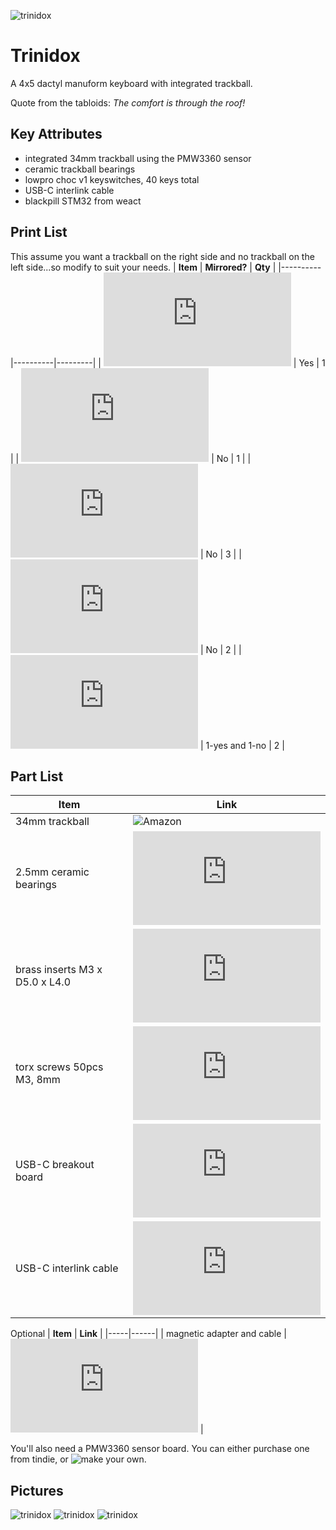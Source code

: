 ![trinidox](https://raw.githubusercontent.com/jsallan/trinidox/main/images/20230209_172441_cropped.jpg) 
# Trinidox
A 4x5 dactyl manuform keyboard with integrated trackball.

Quote from the tabloids: *The comfort is through the roof!*

## Key Attributes
- integrated 34mm trackball using the PMW3360 sensor
- ceramic trackball bearings
- lowpro choc v1 keyswitches, 40 keys total
- USB-C interlink cable
- blackpill STM32 from weact

## Print List
This assume you want a trackball on the right side and no trackball on the left side...so modify to suit your needs.
| **Item** | **Mirrored?** | **Qty** |
|----------|----------|---------|
| ![left case](https://github.com/jsallan/trinidox/blob/main/stl/trinidox.stl) | Yes | 1 |
| ![right case](https://github.com/jsallan/trinidox/blob/main/stl/trinidox_with_tball.stl) | No | 1 |
| ![bearing holder](https://github.com/jsallan/trinidox/blob/main/stl/tball_bearing_holder%20v14.stl) | No | 3 |
| ![blackpill holder](https://github.com/jsallan/trinidox/blob/main/stl/blackpill_tray.stl) | No | 2 |
| ![plate](https://github.com/jsallan/trinidox/blob/main/stl/plate.stl) | 1-yes and 1-no  | 2 |

## Part List
| **Item** | **Link** |
|----------|----------|
| 34mm trackball | ![Amazon](https://www.amazon.ca/Perixx-PERIPRO-303-1-34-Inches-Trackball/dp/B08DD7ZDTG?ref_=ast_sto_dp&th=1&psc=1) |
| 2.5mm ceramic bearings | ![AliExpress](https://www.aliexpress.com/item/4000829130283.html) |
| brass inserts M3 x D5.0 x L4.0 | ![AliExpress](https://www.aliexpress.com/item/1005002526998853.html) |
| torx screws 50pcs M3, 8mm | ![AliExpress](https://www.aliexpress.com/item/1005002369233576.html) |
| USB-C breakout board | ![AliExpress](https://www.aliexpress.com/item/1005003245060475.html) | 
| USB-C interlink cable | ![AliExpress](https://www.aliexpress.com/item/1005002811739151.html) |

Optional
| **Item** | **Link** |
|-----|------|
| magnetic adapter and cable | ![AliExpress](https://www.aliexpress.com/item/1005002356514892.html) |

You'll also need a PMW3360 sensor board. You can either purchase one from tindie, or ![make your own](https://github.com/Ariamelon/Ogen).  

## Pictures
![trinidox](https://raw.githubusercontent.com/jsallan/trinidox/main/images/20230209_172441.jpg) 
![trinidox](https://raw.githubusercontent.com/jsallan/trinidox/main/images/20230209_172456.jpg) 
![trinidox](https://raw.githubusercontent.com/jsallan/trinidox/main/images/20230209_172510.jpg) 

